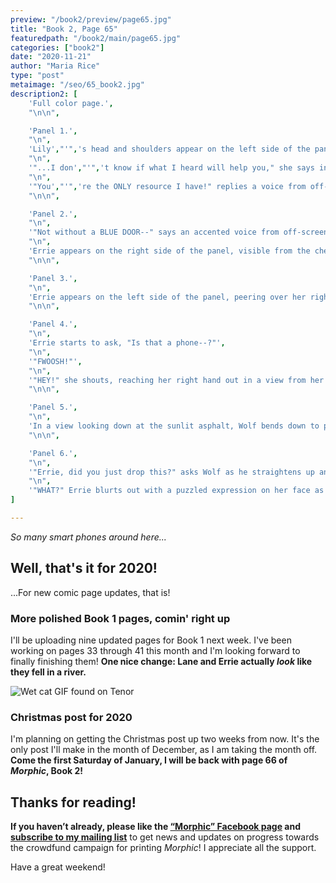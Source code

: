```yaml
---
preview: "/book2/preview/page65.jpg"
title: "Book 2, Page 65"
featuredpath: "/book2/main/page65.jpg"
categories: ["book2"]
date: "2020-11-21"
author: "Maria Rice"
type: "post"
metaimage: "/seo/65_book2.jpg"
description2: [
    'Full color page.',
    "\n\n",

    'Panel 1.',
    "\n",
    'Lily',"'",'s head and shoulders appear on the left side of the panel. She wears an uncertain expression on her vein-covered face as she gazes down towards the left. Part of the polished red stone on her chest can be seen, cut off at the bottom of the panel.',
    "\n",
    '"...I don',"'",'t know if what I heard will help you," she says in her accent. "I must have been dead for YEARS!"',
    "\n",
    '"You',"'",'re the ONLY resource I have!" replies a voice from off-screen. "Could any rogue faction organize this break-in?"',
    "\n\n",

    'Panel 2.',
    "\n",
    '"Not without a BLUE DOOR--" says an accented voice from off-screen.',
    "\n",
    'Errie appears on the right side of the panel, visible from the chest up. Though facing the viewer, she is angled slightly toward the right. Her eyes, however, peer to the left as she raises an eyebrow inquisitively. Behind her, in the background and positioned on the left side of the panel, a smart phone drops to the asphalt with a "CLACK". A small piece of paper appears attached to the screen.',
    "\n\n",

    'Panel 3.',
    "\n",
    'Errie appears on the left side of the panel, peering over her right shoulder in alarm at the viewer. In the background, Wolf, Lily and Chan appear in full view, also turning to look at the viewer with mouths wide open. Exclamation points appear above their heads.',
    "\n\n",

    'Panel 4.',
    "\n",
    'Errie starts to ask, "Is that a phone--?"',
    "\n",
    '"FWOOSH!"',
    "\n",
    '"HEY!" she shouts, reaching her right hand out in a view from her right side profile. She appears in the bottom left corner of the panel against a yellow glow and action lines extending from the left to the right of the panel in the background.',
    "\n\n",

    'Panel 5.',
    "\n",
    'In a view looking down at the sunlit asphalt, Wolf bends down to pick up the smart phone ("TPH"). Only his arms and his legs are visible as he crouches down, rests his right arm on his knee and lifts the phone off the ground with his left hand. His thumb rests on a small, yellow sticky note attached to the screen.',
    "\n\n",

    'Panel 6.',
    "\n",
    '"Errie, did you just drop this?" asks Wolf as he straightens up and looks down at the smart phone in his hand. A yellow glow continues to envelop him as a blue-green sticky note falls from the back of the phone.',
    "\n",
    '"WHAT?" Errie blurts out with a puzzled expression on her face as she peers down at the phone from behind Wolf',"'",'s right side. "No!" she answers, clenching her fist in front of her uncertainly.',
]

---
```


_So many smart phones around here..._

## Well, that's it for 2020!

...For new comic page updates, that is! 

### More polished Book 1 pages, comin' right up

I'll be uploading nine updated pages for Book 1 next week. I've been working on pages 33 through 41 this month and I'm looking forward to finally finishing them! **One nice change: Lane and Errie actually _look_ like they fell in a river.**

![Wet cat GIF found on Tenor](/embed/wet_cat.gif)

### Christmas post for 2020

I'm planning on getting the Christmas post up two weeks from now. It's the only post I'll make in the month of December, as I am taking the month off. **Come the first Saturday of January, I will be back with page 66 of _Morphic_, Book 2!**

## Thanks for reading!

**If you haven’t already, please like the [“Morphic” Facebook page](https://www.facebook.com/MorphicGraphicNovel/) and [subscribe to my mailing list](http://eepurl.com/g8TzPb)** to get news and updates on progress towards the crowdfund campaign for printing _Morphic_!
I appreciate all the support. 

Have a great weekend!

